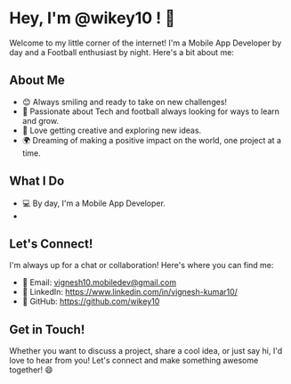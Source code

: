# Hey, I'm @wikey10 ! 🌟

Welcome to my little corner of the internet! I'm a Mobile App Developer by day and a Football enthusiast by night. Here's a bit about me:

## About Me

- 😊 Always smiling and ready to take on new challenges!
- 🚀 Passionate about Tech and football always looking for ways to learn and grow.
- 🎨 Love getting creative and exploring new ideas.
- 🌍 Dreaming of making a positive impact on the world, one project at a time.

## What I Do

- 💻 By day, I'm a Mobile App Developer.
- 
## Let's Connect!

I'm always up for a chat or collaboration! Here's where you can find me:

- 📧 Email: vignesh10.mobiledev@gmail.com
- 🔗 LinkedIn: https://www.linkedin.com/in/vignesh-kumar10/
- 💼 GitHub: https://github.com/wikey10

## Get in Touch!

Whether you want to discuss a project, share a cool idea, or just say hi, I'd love to hear from you! Let's connect and make something awesome together! 😄
